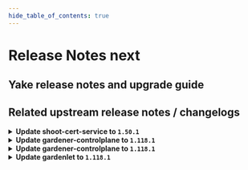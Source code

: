 ```yaml
---
hide_table_of_contents: true
---
```


# Release Notes next

## Yake release notes and upgrade guide

## Related upstream release notes / changelogs


<details>
<summary><b>Update shoot-cert-service to <code>1.50.1</code></b></summary>

# [gardener/gardener-extension-shoot-cert-service]

## 🐛 Bug Fixes

- `[USER]` Fix lookup of referenced secret for custom issuer in shoot manifest with `privateKeySecretName` specified. by `Martin Weindel <martin.weindel@sap.com>` [$282b42a2fc03b79fa1161fd3ff5a31894f72a801]

## Helm Charts
- shoot-cert-service: `europe-docker.pkg.dev/gardener-project/releases/charts/gardener/extensions/shoot-cert-service:v1.50.1`
## Container (OCI) Images
- gardener-extension-shoot-cert-service: `europe-docker.pkg.dev/gardener-project/releases/gardener/extensions/shoot-cert-service:v1.50.1`


</details>

<details>
<summary><b>Update gardener-controlplane to <code>1.118.1</code></b></summary>

# [gardener/gardener]

## 🐛 Bug Fixes

- `[OPERATOR]` Fix a regression that prevented the cache Prometheus in a Gardener managed seed from scraping the cadvisor and kubelet metrics of the seed nodes, and hence the shoot control plane Plutono dashboards could not show e.g. the CPU usage of the control plane components. (part 2) by @istvanballok [#12049]
- `[OPERATOR]` An issue preventing vpa-updater to patch events when recording eviction event on VerticalPodAutoscaler resource is now fixed. by @ialidzhikov [#12035]
## 🏃 Others

- `[DEPENDENCY]` The following dependencies have been updated:  
  - `gardener/dashboard` from `1.80.0` to `1.80.1`. [Release Notes](https://redirect.github.com/gardener/dashboard/releases/tag/1.80.1) by @gardener-ci-robot [#12042]

## Helm Charts
- controlplane: `europe-docker.pkg.dev/gardener-project/releases/charts/gardener/controlplane:v1.118.1`
- gardenlet: `europe-docker.pkg.dev/gardener-project/releases/charts/gardener/gardenlet:v1.118.1`
- operator: `europe-docker.pkg.dev/gardener-project/releases/charts/gardener/operator:v1.118.1`
- resource-manager: `europe-docker.pkg.dev/gardener-project/releases/charts/gardener/resource-manager:v1.118.1`
## Container (OCI) Images
- admission-controller: `europe-docker.pkg.dev/gardener-project/releases/gardener/admission-controller:v1.118.1`
- apiserver: `europe-docker.pkg.dev/gardener-project/releases/gardener/apiserver:v1.118.1`
- controller-manager: `europe-docker.pkg.dev/gardener-project/releases/gardener/controller-manager:v1.118.1`
- gardenlet: `europe-docker.pkg.dev/gardener-project/releases/gardener/gardenlet:v1.118.1`
- node-agent: `europe-docker.pkg.dev/gardener-project/releases/gardener/node-agent:v1.118.1`
- operator: `europe-docker.pkg.dev/gardener-project/releases/gardener/operator:v1.118.1`
- resource-manager: `europe-docker.pkg.dev/gardener-project/releases/gardener/resource-manager:v1.118.1`
- scheduler: `europe-docker.pkg.dev/gardener-project/releases/gardener/scheduler:v1.118.1`


</details>

<details>
<summary><b>Update gardener-controlplane to <code>1.118.1</code></b></summary>

# [gardener/gardener]

## 🐛 Bug Fixes

- `[OPERATOR]` Fix a regression that prevented the cache Prometheus in a Gardener managed seed from scraping the cadvisor and kubelet metrics of the seed nodes, and hence the shoot control plane Plutono dashboards could not show e.g. the CPU usage of the control plane components. (part 2) by @istvanballok [#12049]
- `[OPERATOR]` An issue preventing vpa-updater to patch events when recording eviction event on VerticalPodAutoscaler resource is now fixed. by @ialidzhikov [#12035]
## 🏃 Others

- `[DEPENDENCY]` The following dependencies have been updated:  
  - `gardener/dashboard` from `1.80.0` to `1.80.1`. [Release Notes](https://redirect.github.com/gardener/dashboard/releases/tag/1.80.1) by @gardener-ci-robot [#12042]

## Helm Charts
- controlplane: `europe-docker.pkg.dev/gardener-project/releases/charts/gardener/controlplane:v1.118.1`
- gardenlet: `europe-docker.pkg.dev/gardener-project/releases/charts/gardener/gardenlet:v1.118.1`
- operator: `europe-docker.pkg.dev/gardener-project/releases/charts/gardener/operator:v1.118.1`
- resource-manager: `europe-docker.pkg.dev/gardener-project/releases/charts/gardener/resource-manager:v1.118.1`
## Container (OCI) Images
- admission-controller: `europe-docker.pkg.dev/gardener-project/releases/gardener/admission-controller:v1.118.1`
- apiserver: `europe-docker.pkg.dev/gardener-project/releases/gardener/apiserver:v1.118.1`
- controller-manager: `europe-docker.pkg.dev/gardener-project/releases/gardener/controller-manager:v1.118.1`
- gardenlet: `europe-docker.pkg.dev/gardener-project/releases/gardener/gardenlet:v1.118.1`
- node-agent: `europe-docker.pkg.dev/gardener-project/releases/gardener/node-agent:v1.118.1`
- operator: `europe-docker.pkg.dev/gardener-project/releases/gardener/operator:v1.118.1`
- resource-manager: `europe-docker.pkg.dev/gardener-project/releases/gardener/resource-manager:v1.118.1`
- scheduler: `europe-docker.pkg.dev/gardener-project/releases/gardener/scheduler:v1.118.1`


</details>

<details>
<summary><b>Update gardenlet to <code>1.118.1</code></b></summary>

# [gardener/gardener]

## 🐛 Bug Fixes

- `[OPERATOR]` Fix a regression that prevented the cache Prometheus in a Gardener managed seed from scraping the cadvisor and kubelet metrics of the seed nodes, and hence the shoot control plane Plutono dashboards could not show e.g. the CPU usage of the control plane components. (part 2) by @istvanballok [#12049]
- `[OPERATOR]` An issue preventing vpa-updater to patch events when recording eviction event on VerticalPodAutoscaler resource is now fixed. by @ialidzhikov [#12035]
## 🏃 Others

- `[DEPENDENCY]` The following dependencies have been updated:  
  - `gardener/dashboard` from `1.80.0` to `1.80.1`. [Release Notes](https://redirect.github.com/gardener/dashboard/releases/tag/1.80.1) by @gardener-ci-robot [#12042]

## Helm Charts
- controlplane: `europe-docker.pkg.dev/gardener-project/releases/charts/gardener/controlplane:v1.118.1`
- gardenlet: `europe-docker.pkg.dev/gardener-project/releases/charts/gardener/gardenlet:v1.118.1`
- operator: `europe-docker.pkg.dev/gardener-project/releases/charts/gardener/operator:v1.118.1`
- resource-manager: `europe-docker.pkg.dev/gardener-project/releases/charts/gardener/resource-manager:v1.118.1`
## Container (OCI) Images
- admission-controller: `europe-docker.pkg.dev/gardener-project/releases/gardener/admission-controller:v1.118.1`
- apiserver: `europe-docker.pkg.dev/gardener-project/releases/gardener/apiserver:v1.118.1`
- controller-manager: `europe-docker.pkg.dev/gardener-project/releases/gardener/controller-manager:v1.118.1`
- gardenlet: `europe-docker.pkg.dev/gardener-project/releases/gardener/gardenlet:v1.118.1`
- node-agent: `europe-docker.pkg.dev/gardener-project/releases/gardener/node-agent:v1.118.1`
- operator: `europe-docker.pkg.dev/gardener-project/releases/gardener/operator:v1.118.1`
- resource-manager: `europe-docker.pkg.dev/gardener-project/releases/gardener/resource-manager:v1.118.1`
- scheduler: `europe-docker.pkg.dev/gardener-project/releases/gardener/scheduler:v1.118.1`


</details>
